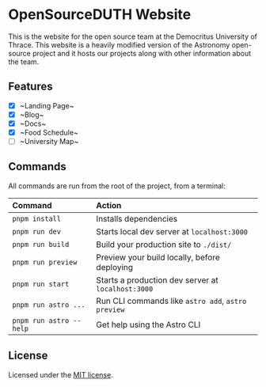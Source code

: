 # OpenSourceDUTH Website
This is the website for the open source team at the Democritus University of Thrace. This website is a heavily modified version of the Astronomy open-source project and it hosts our projects along with other information about the team.

## Features
- [x] ~Landing Page~
- [x] ~Blog~
- [x] ~Docs~
- [x] ~Food Schedule~
- [ ] ~University Map~

## Commands
All commands are run from the root of the project, from a terminal:

| Command                | Action                                              |
| :--------------------- | :---------------------------------------------------|
| `pnpm install`          | Installs dependencies                              |
| `pnpm run dev`          | Starts local dev server at `localhost:3000`        |
| `pnpm run build`        | Build your production site to `./dist/`            |
| `pnpm run preview`      | Preview your build locally, before deploying       |
| `pnpm run start`        | Starts a production dev server at  `localhost:3000`|
| `pnpm run astro ...`    | Run CLI commands like `astro add`, `astro preview` |
| `pnpm run astro --help` | Get help using the Astro CLI                       |


## License
Licensed under the [MIT license](https://github.com/mickasmt/astro-nomy/blob/main/LICENSE.md).